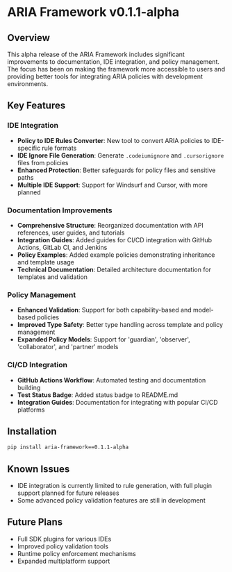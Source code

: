 # ARIA Framework v0.1.1-alpha

## Overview

This alpha release of the ARIA Framework includes significant improvements to documentation, IDE integration, and policy management. The focus has been on making the framework more accessible to users and providing better tools for integrating ARIA policies with development environments.

## Key Features

### IDE Integration

- **Policy to IDE Rules Converter**: New tool to convert ARIA policies to IDE-specific rule formats
- **IDE Ignore File Generation**: Generate `.codeiumignore` and `.cursorignore` files from policies
- **Enhanced Protection**: Better safeguards for policy files and sensitive paths
- **Multiple IDE Support**: Support for Windsurf and Cursor, with more planned

### Documentation Improvements

- **Comprehensive Structure**: Reorganized documentation with API references, user guides, and tutorials
- **Integration Guides**: Added guides for CI/CD integration with GitHub Actions, GitLab CI, and Jenkins
- **Policy Examples**: Added example policies demonstrating inheritance and template usage
- **Technical Documentation**: Detailed architecture documentation for templates and validation

### Policy Management

- **Enhanced Validation**: Support for both capability-based and model-based policies
- **Improved Type Safety**: Better type handling across template and policy management
- **Expanded Policy Models**: Support for 'guardian', 'observer', 'collaborator', and 'partner' models

### CI/CD Integration

- **GitHub Actions Workflow**: Automated testing and documentation building
- **Test Status Badge**: Added status badge to README.md
- **Integration Guides**: Documentation for integrating with popular CI/CD platforms

## Installation

```bash
pip install aria-framework==0.1.1-alpha
```

## Known Issues

- IDE integration is currently limited to rule generation, with full plugin support planned for future releases
- Some advanced policy validation features are still in development

## Future Plans

- Full SDK plugins for various IDEs
- Improved policy validation tools
- Runtime policy enforcement mechanisms
- Expanded multiplatform support

